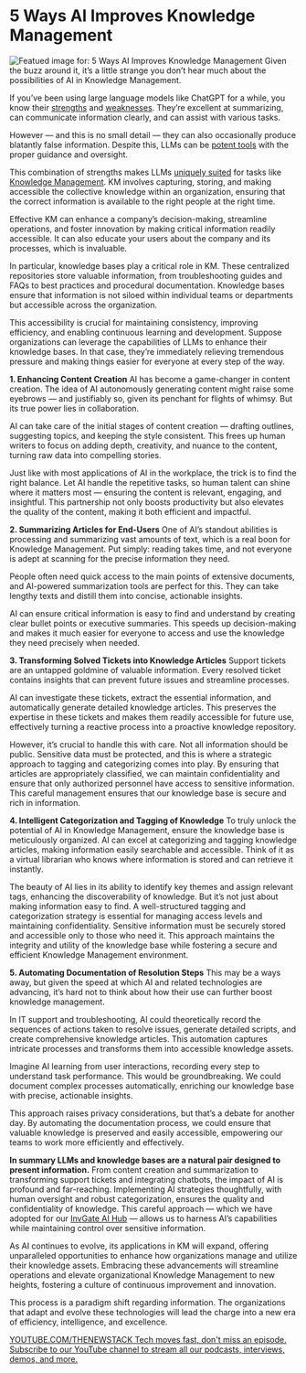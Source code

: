 # 5 Ways AI Improves Knowledge Management
![Featued image for: 5 Ways AI Improves Knowledge Management](https://cdn.thenewstack.io/media/2018/08/fc93d5ef-books-1163695_640.jpg)
Given the buzz around it, it’s a little strange you don’t hear much about the possibilities of AI in Knowledge Management.

If you’ve been using large language models like ChatGPT for a while, you know their [strengths](https://thenewstack.io/5-key-learnings-about-ai-and-chatgpt-in-the-enterprise/) and [weaknesses](https://thenewstack.io/the-security-risks-of-generative-ai-package-hallucinations/). They’re excellent at summarizing, can communicate information clearly, and can assist with various tasks.

However — and this is no small detail — they can also occasionally produce blatantly false information. Despite this, LLMs can be [potent tools](https://thenewstack.io/llm-chains-are-transforming-ai-development/) with the proper guidance and oversight.

This combination of strengths makes LLMs [uniquely suited](https://thenewstack.io/why-knowledge-management-doesnt-work/) for tasks like [Knowledge Management](https://invgate.com/guides/knowledge-management/). KM involves capturing, storing, and making accessible the collective knowledge within an organization, ensuring that the correct information is available to the right people at the right time.

Effective KM can enhance a company’s decision-making, streamline operations, and foster innovation by making critical information readily accessible. It can also educate your users about the company and its processes, which is invaluable.

In particular, knowledge bases play a critical role in KM. These centralized repositories store valuable information, from troubleshooting guides and FAQs to best practices and procedural documentation. Knowledge bases ensure that information is not siloed within individual teams or departments but accessible across the organization.

This accessibility is crucial for maintaining consistency, improving efficiency, and enabling continuous learning and development. Suppose organizations can leverage the capabilities of LLMs to enhance their knowledge bases. In that case, they’re immediately relieving tremendous pressure and making things easier for everyone at every step of the way.

**1. Enhancing Content Creation**
AI has become a game-changer in content creation. The idea of AI autonomously generating content might raise some eyebrows — and justifiably so, given its penchant for flights of whimsy. But its true power lies in collaboration.

AI can take care of the initial stages of content creation — drafting outlines, suggesting topics, and keeping the style consistent. This frees up human writers to focus on adding depth, creativity, and nuance to the content, turning raw data into compelling stories.

Just like with most applications of AI in the workplace, the trick is to find the right balance. Let AI handle the repetitive tasks, so human talent can shine where it matters most — ensuring the content is relevant, engaging, and insightful. This partnership not only boosts productivity but also elevates the quality of the content, making it both efficient and impactful.

**2. Summarizing Articles for End-Users**
One of AI’s standout abilities is processing and summarizing vast amounts of text, which is a real boon for Knowledge Management. Put simply: reading takes time, and not everyone is adept at scanning for the precise information they need.

People often need quick access to the main points of extensive documents, and AI-powered summarization tools are perfect for this. They can take lengthy texts and distill them into concise, actionable insights.

AI can ensure critical information is easy to find and understand by creating clear bullet points or executive summaries. This speeds up decision-making and makes it much easier for everyone to access and use the knowledge they need precisely when needed.

**3. Transforming Solved Tickets into Knowledge Articles**
Support tickets are an untapped goldmine of valuable information. Every resolved ticket contains insights that can prevent future issues and streamline processes.

AI can investigate these tickets, extract the essential information, and automatically generate detailed knowledge articles. This preserves the expertise in these tickets and makes them readily accessible for future use, effectively turning a reactive process into a proactive knowledge repository.

However, it’s crucial to handle this with care. Not all information should be public. Sensitive data must be protected, and this is where a strategic approach to tagging and categorizing comes into play. By ensuring that articles are appropriately classified, we can maintain confidentiality and ensure that only authorized personnel have access to sensitive information. This careful management ensures that our knowledge base is secure and rich in information.

**4. Intelligent Categorization and Tagging of Knowledge**
To truly unlock the potential of AI in Knowledge Management, ensure the knowledge base is meticulously organized. AI can excel at categorizing and tagging knowledge articles, making information easily searchable and accessible. Think of it as a virtual librarian who knows where information is stored and can retrieve it instantly.

The beauty of AI lies in its ability to identify key themes and assign relevant tags, enhancing the discoverability of knowledge. But it’s not just about making information easy to find. A well-structured tagging and categorization strategy is essential for managing access levels and maintaining confidentiality. Sensitive information must be securely stored and accessible only to those who need it. This approach maintains the integrity and utility of the knowledge base while fostering a secure and efficient Knowledge Management environment.

**5. Automating Documentation of Resolution Steps**
This may be a ways away, but given the speed at which AI and related technologies are advancing, it’s hard not to think about how their use can further boost knowledge management.

In IT support and troubleshooting, AI could theoretically record the sequences of actions taken to resolve issues, generate detailed scripts, and create comprehensive knowledge articles. This automation captures intricate processes and transforms them into accessible knowledge assets.

Imagine AI learning from user interactions, recording every step to understand task performance. This would be groundbreaking. We could document complex processes automatically, enriching our knowledge base with precise, actionable insights.

This approach raises privacy considerations, but that’s a debate for another day. By automating the documentation process, we could ensure that valuable knowledge is preserved and easily accessible, empowering our teams to work more efficiently and effectively.

**In summary LLMs and knowledge bases are a natural pair designed to present information.**
From content creation and summarization to transforming support tickets and integrating chatbots, the impact of AI is profound and far-reaching. Implementing AI strategies thoughtfully, with human oversight and robust categorization, ensures the quality and confidentiality of knowledge. This careful approach — which we have adopted for our [InvGate AI Hub](https://invgate.com/ai-hub/) — allows us to harness AI’s capabilities while maintaining control over sensitive information.

As AI continues to evolve, its applications in KM will expand, offering unparalleled opportunities to enhance how organizations manage and utilize their knowledge assets. Embracing these advancements will streamline operations and elevate organizational Knowledge Management to new heights, fostering a culture of continuous improvement and innovation.

This process is a paradigm shift regarding information. The organizations that adapt and evolve these technologies will lead the charge into a new era of efficiency, intelligence, and excellence.

[
YOUTUBE.COM/THENEWSTACK
Tech moves fast, don't miss an episode. Subscribe to our YouTube
channel to stream all our podcasts, interviews, demos, and more.
](https://youtube.com/thenewstack?sub_confirmation=1)